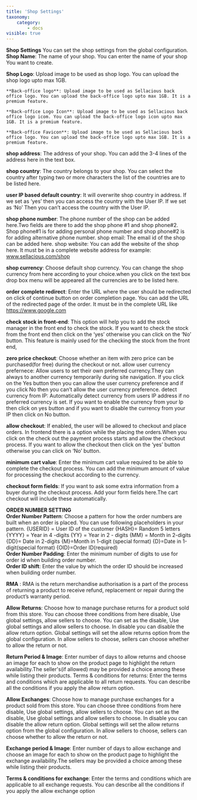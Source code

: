 ```yaml
---
title: 'Shop Settings'
taxonomy:
    category:
        - docs
visible: true
---
```


**Shop Settings**
You can set the shop settings from the global configuration.
**Shop Name**: The name of your shop. You can enter the name of your shop You  want to create.

**Shop Logo**: Upload image to be used as shop logo. You can upload the shop logo upto max 1GB. 

	**Back-office logo**: Upload image to be used as Sellacious back office logo. You can upload the back-office logo upto max 1GB. It is a premium feature.

	**Back-office Logo Icon**: Upload image to be used as Sellacious back office logo icom. You can upload the back-office logo icon upto max 1GB. It is a premium feature.

	**Back-office Favicon**: Upload image to be used as Sellacious back office logo. You can upload the back-office logo upto max 1GB. It is a premium feature.

**shop address**: The address of your shop. You can add the 3-4 lines of the address here in the text box.

**shop country**: The country belongs to your shop. You can select the country after typing two or more characters the list of the countries are to be listed here.

**user IP based default country**: It will overwrite shop country in address. If we set as ‘yes’ then you can access the country with the User IP. If we set as ‘No’ Then you can’t access the country with the User IP. 

**shop phone number**: The phone number of the shop can be added here.Two fields are there to add the shop phone #1 and shop phone#2. Shop phone#1 is for adding personal phone number and shop phone#2 is for adding alternative phone number.
shop email: The email id of the shop can be added here.
shop website: You can add the website of the shop here. It must be in a complete website address for example: www.sellacious.com/shop

**shop currency**: Choose default shop currency. You can change the shop currency from here according to your choice.when you click on the text box drop box menu will be appeared all the currencies are to be listed here.

**order complete redirect**: Enter the URL where the user should be redirected on click of continue button on order completion page. You can add the URL of the redirected page of the order. It must be in the complete URL like https://www.google.com

**check stock in front-end**:  This option will help you to add the stock manager in the front end to check the stock. If you want to check the stock from the front end then click on the ‘yes’ otherwise you can click on the ‘No’ button. This feature is mainly used for the checking the stock from the front end, 

**zero price checkout**: Choose whether an item with zero price can be purchased(for free) during the checkout or not.
allow user currency prefernece: Allow users to set their own preferred currency.They can always  to another currency temporarily during site navigation. If you click on the Yes button then you can allow the user currency preference and if you click No then you can’t allow the user currency preference.
detect currency from IP: Automatically detect currency from users IP address if no preferred currency is set. If you want to enable the currency from your Ip then click on yes button and if you want to disable the currency from your IP then click on No button.

**allow checkout**: If enabled, the user will be allowed to checkout and place orders. In frontend there is a option while the placing the orders.When you click on the check out the payment process starts and allow the checkout process. If you want to allow the checkout then click on the ‘yes’ button otherwise you can click on ‘No’ button.

**minimum cart value**: Enter the minimum cart value required to be able to complete the checkout process. You can add the minimum amount of value for processing the checkout according to the currency.

**checkout form fields**: If you want to ask some extra information from a buyer during the checkout process. Add your form fields here.The cart checkout will include these automatically.

**ORDER NUMBER SETTING**
<br>**Order Number Pattern**: Choose a pattern for how the order numbers are built when an order is placed. You can use following placeholders in your pattern.
{USERID} = User ID of the customer
{HASH}= Random 5 letters
{YYYY} = Year in 4 -digits
{YY} = Year in 2 - digits
{MM} = Month in 2-digits
{DD}= Date in 2-digits
{M}=Month in 1-digit (special format)
{D}=Date in 1-digit(special format)
{OID}=Order ID(required)
<br>**Order Number Padding**: Enter the minimum number of digits to use for order id when building order number.
<br>**Order ID shift**:  Enter the value by which the order ID should be increased when building order number.

**RMA** : RMA is the return merchandise authorisation is a part of the process of returning a product to receive refund, replacement or repair during the product’s warranty period.

**Allow Returns**: Choose how to manage purchase returns for a product sold from this store. You can choose three conditions from here disable, Use global settings, allow sellers to choose. You can set as the disable, Use global settings and allow sellers to choose. In disable you can disable the allow return option. Global settings will set the allow returns option from the global configuration. In allow sellers to choose, sellers can choose whether to allow the return or not.

**Return Period & Image**: Enter number of days to allow returns and choose an image for each to show on the product page to highlight the return availability.The seller's(if allowed) may be provided a choice among these while listing their products.
Terms & conditions for returns: Enter the terms and conditions which are applicable to all return requests. You can describe all the conditions if you apply the allow return option.

**Allow Exchanges**: Choose how to manage purchase exchanges for a product sold from this store. You can choose three conditions from here disable, Use global settings, allow sellers to choose. You can set as the disable, Use global settings and allow sellers to choose. In disable you can disable the allow return option. Global settings will set the allow returns option from the global configuration. In allow sellers to choose, sellers can choose whether to allow the return or not.

**Exchange period & Image**: Enter number of days to allow exchange and choose an image for each to show on the product page to highlight the exchange availability.The sellers may be provided a choice among these while listing their products.

**Terms & conditions for exchange**: Enter the terms and conditions which are applicable to all exchange requests. You can describe all the conditions if you apply the allow exchange option